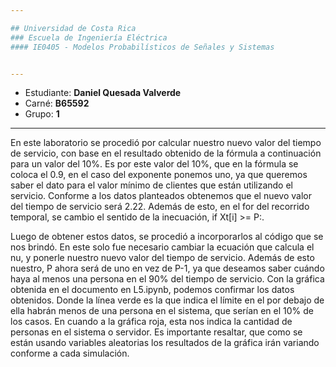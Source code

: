```yaml
---

## Universidad de Costa Rica
### Escuela de Ingeniería Eléctrica
#### IE0405 - Modelos Probabilísticos de Señales y Sistemas


---
```


* Estudiante: **Daniel Quesada Valverde**
* Carné: **B65592**
* Grupo: **1**

---

En este laboratorio se procedió por calcular nuestro nuevo valor del tiempo de servicio, con base en el resultado obtenido de la fórmula a continuación para un valor del 10%. Es por este valor del 10%, que en la fórmula se coloca el 0.9, en el caso del exponente ponemos uno, ya que queremos saber el dato para el valor mínimo de clientes que están utilizando el servicio. Conforme a los datos planteados obtenemos que el nuevo valor del tiempo de servicio será 2.22. Además de esto, en el for del recorrido temporal, se cambio el sentido de la inecuación,  if Xt[i] >= P:.

Luego de obtener estos datos, se procedió a incorporarlos al código que se nos brindó.  En este solo fue necesario cambiar la ecuación que calcula el nu, y ponerle nuestro nuevo valor del tiempo de servicio. Además de esto nuestro, P ahora será de uno en vez de P-1, ya que deseamos saber cuándo haya al menos una persona en el 90% del tiempo de servicio. Con la gráfica obtenida en el documento en L5.ipynb, podemos confirmar los datos obtenidos. Donde la línea verde es la que indica el límite en el por debajo de ella habrán menos de una persona en el sistema, que serían en el 10% de los casos. En cuando a la gráfica roja, esta nos indica la cantidad de personas en el sistema o servidor. Es importante resaltar, que como se están usando variables aleatorias los resultados de la gráfica irán variando conforme a cada simulación.


